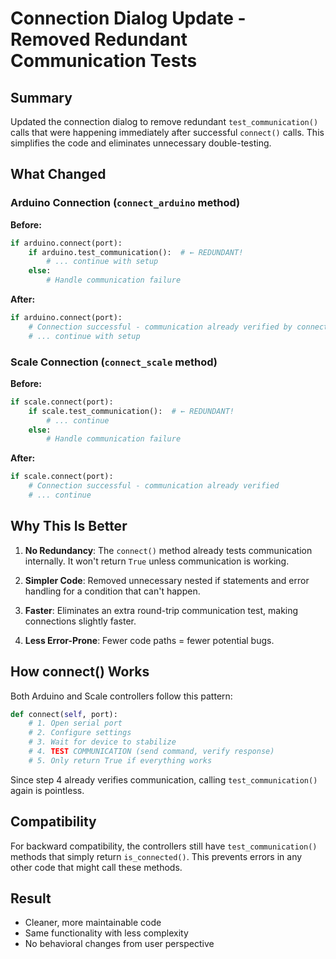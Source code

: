 # Connection Dialog Update - Removed Redundant Communication Tests

## Summary

Updated the connection dialog to remove redundant `test_communication()` calls that were happening immediately after successful `connect()` calls. This simplifies the code and eliminates unnecessary double-testing.

## What Changed

### Arduino Connection (`connect_arduino` method)
**Before:**
```python
if arduino.connect(port):
    if arduino.test_communication():  # ← REDUNDANT!
        # ... continue with setup
    else:
        # Handle communication failure
```

**After:**
```python
if arduino.connect(port):
    # Connection successful - communication already verified by connect()
    # ... continue with setup
```

### Scale Connection (`connect_scale` method)
**Before:**
```python
if scale.connect(port):
    if scale.test_communication():  # ← REDUNDANT!
        # ... continue
    else:
        # Handle communication failure
```

**After:**
```python
if scale.connect(port):
    # Connection successful - communication already verified
    # ... continue
```

## Why This Is Better

1. **No Redundancy**: The `connect()` method already tests communication internally. It won't return `True` unless communication is working.

2. **Simpler Code**: Removed unnecessary nested if statements and error handling for a condition that can't happen.

3. **Faster**: Eliminates an extra round-trip communication test, making connections slightly faster.

4. **Less Error-Prone**: Fewer code paths = fewer potential bugs.

## How connect() Works

Both Arduino and Scale controllers follow this pattern:

```python
def connect(self, port):
    # 1. Open serial port
    # 2. Configure settings
    # 3. Wait for device to stabilize
    # 4. TEST COMMUNICATION (send command, verify response)
    # 5. Only return True if everything works
```

Since step 4 already verifies communication, calling `test_communication()` again is pointless.

## Compatibility

For backward compatibility, the controllers still have `test_communication()` methods that simply return `is_connected()`. This prevents errors in any other code that might call these methods.

## Result

- Cleaner, more maintainable code
- Same functionality with less complexity
- No behavioral changes from user perspective
